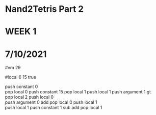 


# Nand2Tetris Part 2

# WEEK 1

### 





# 7/10/2021
 
#vm
29

 
#local
0
15
true

push constant 0  
pop local 0
push constant 15 
pop local 1
push local 1 
push argument 1
gt
pop local 2
push local 0 	
push argument 0
add
pop local 0
push local 1 	
push local 1
push constant 1
sub
add
pop local 1



